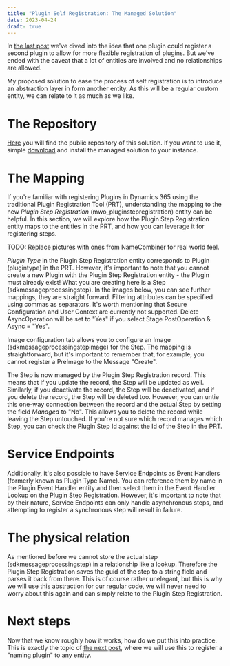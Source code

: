 ```yaml
---
title: "Plugin Self Registration: The Managed Solution"
date: 2023-04-24
draft: true
---
```


In [the last post](/post/plugin-self-registration/concept) we've dived into the idea that one plugin could register a second plugin to allow for more flexible registration of plugins. But we've ended with the caveat that a lot of entities are involved and no relationships are allowed.

My proposed solution to ease the process of self registration is to introduce an abstraction layer in form another entity. As this will be a regular custom entity, we can relate to it as much as we like. 

# The Repository
[Here](https://github.com/Kunter-Bunt/D365LivePluginRegistration) you will find the public repository of this solution. If you want to use it, simple [download](https://github.com/Kunter-Bunt/D365LivePluginRegistration/raw/master/LivePluginRegistration_3_0_0_1_managed.zip) and install the managed solution to your instance.

# The Mapping
If you're familiar with registering Plugins in Dynamics 365 using the traditional Plugin Registration Tool (PRT), understanding the mapping to the new _Plugin Step Registration_ (mwo_pluginstepregistration) entity can be helpful. In this section, we will explore how the Plugin Step Registration entity maps to the entities in the PRT, and how you can leverage it for registering steps.

TODO: Replace pictures with ones from NameCombiner for real world feel.

_Plugin Type_ in the Plugin Step Registration entity corresponds to Plugin (plugintype) in the PRT. However, it's important to note that you cannot create a new Plugin with the Plugin Step Registration entity - the Plugin must already exist! What you are creating here is a Step (sdkmessageprocessingstep). In the images below, you can see further mappings, they are straight forward. Filtering attributes can be specified using commas as separators. It's worth mentioning that Secure Configuration and User Context are currently not supported. Delete AsyncOperation will be set to "Yes" if you select Stage PostOperation & Async = "Yes".

Image configuration tab allows you to configure an Image (sdkmessageprocessingstepimage) for the Step. The mapping is straightforward, but it's important to remember that, for example, you cannot register a PreImage to the Message "Create".

The Step is now managed by the Plugin Step Registration record. This means that if you update the record, the Step will be updated as well. Similarly, if you deactivate the record, the Step will be deactivated, and if you delete the record, the Step will be deleted too. However, you can untie this one-way connection between the record and the actual Step by setting the field _Managed_ to "No". This allows you to delete the record while leaving the Step untouched. If you're not sure which record manages which Step, you can check the Plugin Step Id against the Id of the Step in the PRT.

# Service Endpoints
Additionally, it's also possible to have Service Endpoints as Event Handlers (formerly known as Plugin Type Name). You can reference them by name in the Plugin Event Handler entity and then select them in the Event Handler Lookup on the Plugin Step Registration. However, it's important to note that by their nature, Service Endpoints can only handle asynchronous steps, and attempting to register a synchronous step will result in failure.

# The physical relation
As mentioned before we cannot store the actual step (sdkmessageprocessingstep) in a relationship like a lookup. Therefore the Plugin Step Registration saves the guid of the step to a string field and parses it back from there. This is of course rather unelegant, but this is why we will use this abstraction for our regular code, we will never need to worry about this again and can simply relate to the Plugin Step Registration.

# Next steps
Now that we know roughly how it works, how do we put this into practice. This is exactly the topic of [the next post](), where we will use this to register a "naming plugin" to any entity.